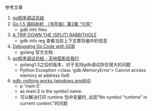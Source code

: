 参考文章

1. [go程序调试总结](http://blog.rootk.com/post/use-gdb-with-golang.html)
2. [Go 1.5 源码剖析 （书签版）第2章 "引导"]()
    - gdb info files
3. [A TRIP DOWN THE (SPLIT) RABBITHOLE](http://blog.nella.org/?p=849)
    - gdb info reg 查看当前上下文寄存器中的信息
4. [Debugging Go Code with GDB](https://go.dev/doc/gdb)
    - golang 官方文档
5. [go程序调试总结 - 天地孤影任我行](http://blog.rootk.com/post/use-gdb-with-golang.html)
    - golang1.3之后的版本，对于支持gdb调试存在很大的问题
    - Python Exception <class 'gdb.MemoryError'> Cannot access memory at address 0x8:
6. [gdb: nothing works (windows amd64) ](https://github.com/golang/go/issues/5552)
    - p 'main.S'
    - as main.S is the symbol name.
    - 可以解决打印 runtime 包中变量时, 出现"No symbol "runtime" in current context."的问题
